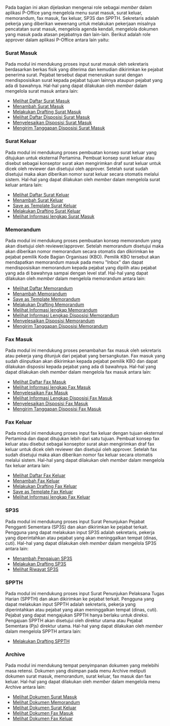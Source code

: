 Pada bagian ini akan dijelaskan mengenai role sebagai *member* dalam aplikasi P-Office yang mengelola menu surat masuk, surat keluar, memorandum, fax masuk, fax keluar, SP3S dan SPPTH. Sekretaris adalah pekerja yang diberikan wewenang untuk melakukan pekerjaan misalnya pencatatan surat masuk, mengelola agenda kendali, mengelola dokumen yang masuk pada atasan pejabatnya dan lain-lain. 
Berikut adalah role approver dalam aplikasi P-Office antara lain yaitu:

### **Surat Masuk**

Pada modul ini mendukung proses input surat masuk oleh sekretaris berdasarkan berkas fisik yang diterima dan kemudian dikirimkan ke pejabat penerima surat. Pejabat tersebut dapat meneruskan surat dengan mendisposisikan surat kepada pejabat tujuan lainnya ataupun pejabat yang ada di bawahnya.
Hal-hal yang dapat dilakukan oleh *member* dalam mengelola surat masuk antara lain:

- [Melihat Daftar Surat Masuk](https://docs.poffice.pertamina.com/Categories/f4e57290-e6b5-4f7b-a02b-21d91f81ff0f/member#!/Posts/f4e57290-e6b5-4f7b-a02b-21d91f81ff0f/member-suratmasuk/135d71654b6d43d5b4217cbb69ae74a7)
- [Menambah Surat Masuk](https://docs.poffice.pertamina.com/Categories/f4e57290-e6b5-4f7b-a02b-21d91f81ff0f/member#!/Posts/f4e57290-e6b5-4f7b-a02b-21d91f81ff0f/member-suratmasuk/f79d1215019140e995e3976590d3aa40)
- [Melakukan Drafting Surat Masuk](https://docs.poffice.pertamina.com/Categories/f4e57290-e6b5-4f7b-a02b-21d91f81ff0f/member#!/Posts/f4e57290-e6b5-4f7b-a02b-21d91f81ff0f/member-suratmasuk/dff5fd9dd63248c18f8e18b7c9fbc59e)
- [Melihat Daftar Disposisi Surat Masuk](https://docs.poffice.pertamina.com/Categories/f4e57290-e6b5-4f7b-a02b-21d91f81ff0f/member#!/Posts/f4e57290-e6b5-4f7b-a02b-21d91f81ff0f/member-suratmasuk/a3f402d9357841618fcbc2668a78aed1)
- [Menyelesaikan Disposisi Surat Masuk](https://docs.poffice.pertamina.com/Categories/f4e57290-e6b5-4f7b-a02b-21d91f81ff0f/member#!/Posts/f4e57290-e6b5-4f7b-a02b-21d91f81ff0f/member-suratmasuk/1d3f1c9a3ba9406da3302e7133efc3b2)
- [Mengirim Tanggapan Disposisi Surat Masuk](https://docs.poffice.pertamina.com/Categories/f4e57290-e6b5-4f7b-a02b-21d91f81ff0f/member#!/Posts/f4e57290-e6b5-4f7b-a02b-21d91f81ff0f/member-suratmasuk/dfda3361c3e747fba0ba2631438f5621)


### **Surat Keluar**

Pada modul ini mendukung proses pembuatan konsep surat keluar yang ditujukan untuk eksternal Pertamina. Pembuat konsep surat keluar atau disebut sebagai konseptor surat akan mengirimkan draf surat keluar untuk dicek oleh reviewer dan disetujui oleh approver. Setelah surat sudah disetujui maka akan diberikan nomor surat keluar secara otomatis melalui sistem. 
Hal-hal yang dapat dilakukan oleh *member* dalam mengelola surat keluar antara lain:

- [Melihat Daftar Surat Keluar](https://docs.poffice.pertamina.com/Categories/f4e57290-e6b5-4f7b-a02b-21d91f81ff0f/member#!/Posts/f4e57290-e6b5-4f7b-a02b-21d91f81ff0f/member-suratkeluar/0801281eaff9454caa1a933040e4dcc6)
- [Menambah Surat Keluar](https://docs.poffice.pertamina.com/Categories/f4e57290-e6b5-4f7b-a02b-21d91f81ff0f/member#!/Posts/f4e57290-e6b5-4f7b-a02b-21d91f81ff0f/member-suratkeluar/2f1c0a1783414a228a82a641d0c01a3a)
- [Save as Template Surat Keluar](https://docs.poffice.pertamina.com/Categories/f4e57290-e6b5-4f7b-a02b-21d91f81ff0f/member#!/Posts/f4e57290-e6b5-4f7b-a02b-21d91f81ff0f/member-suratkeluar/5ac4b7eb56ae45e38aeaa752b75c6601)
- [Melakukan Drafting Surat Keluar](https://docs.poffice.pertamina.com/Categories/f4e57290-e6b5-4f7b-a02b-21d91f81ff0f/member#!/Posts/f4e57290-e6b5-4f7b-a02b-21d91f81ff0f/member-suratkeluar/04daded7f22746088e85941b129e5439)
- [Melihat Informasi lengkap Surat Masuk](https://docs.poffice.pertamina.com/Categories/f4e57290-e6b5-4f7b-a02b-21d91f81ff0f/member#!/Posts/f4e57290-e6b5-4f7b-a02b-21d91f81ff0f/member-suratkeluar/2f98ccbea1a94e428cafe492415e2c24)

### **Memorandum**

Pada modul ini mendukung proses pembuatan konsep memorandum yang akan disetujui oleh reviewer/approver. Setelah memorandum disetujui maka akan diberikan nomor memorandum secara otomatis dan dikirimkan ke pejabat pemilik Kode Bagian Organisasi (KBO). Pemilik KBO tersebut akan mendapatkan memorandum masuk pada menu "Inbox" dan dapat mendisposisikan memorandum kepada pejabat yang dipilih atau pejabat yang ada di bawahnya sampai dengan level staf. 
Hal-hal yang dapat dilakukan oleh *member* dalam mengelola memorandum antara lain:

- [Melihat Daftar Memorandum](https://docs.poffice.pertamina.com/Categories/f4e57290-e6b5-4f7b-a02b-21d91f81ff0f/member#!/Posts/f4e57290-e6b5-4f7b-a02b-21d91f81ff0f/member-memorandum/8bd57e3dfab94545a26729db94d1493c)
- [Menambah Memorandum](https://docs.poffice.pertamina.com/Categories/f4e57290-e6b5-4f7b-a02b-21d91f81ff0f/member#!/Posts/f4e57290-e6b5-4f7b-a02b-21d91f81ff0f/member-memorandum/6d820c874edf43eb8b601b03b81b19d1)
- [Save as Template Memorandum](https://docs.poffice.pertamina.com/Categories/f4e57290-e6b5-4f7b-a02b-21d91f81ff0f/member#!/Posts/f4e57290-e6b5-4f7b-a02b-21d91f81ff0f/member-memorandum/f72bebff64bd4474bf49882fadbfadb6)
- [Melakukan Drafting Memorandum](https://docs.poffice.pertamina.com/Categories/f4e57290-e6b5-4f7b-a02b-21d91f81ff0f/member#!/Posts/f4e57290-e6b5-4f7b-a02b-21d91f81ff0f/member-memorandum/15f66816f56f4e6dab4e9ef5ab8242fb)
- [Melihat Informasi lengkap Memorandum](https://docs.poffice.pertamina.com/Categories/f4e57290-e6b5-4f7b-a02b-21d91f81ff0f/member#!/Posts/f4e57290-e6b5-4f7b-a02b-21d91f81ff0f/member-memorandum/4c55c853ff4243d59448f6b69794c745)
- [Melihat Informasi Lengkap Disposisi Memorandum](https://docs.poffice.pertamina.com/Categories/f4e57290-e6b5-4f7b-a02b-21d91f81ff0f/member#!/Posts/f4e57290-e6b5-4f7b-a02b-21d91f81ff0f/member-memorandum/9dd16cf919224f2c969111378ea4732d)
- [Menyelesaikan Disposisi Memorandum](https://docs.poffice.pertamina.com/Categories/f4e57290-e6b5-4f7b-a02b-21d91f81ff0f/member#!/Posts/f4e57290-e6b5-4f7b-a02b-21d91f81ff0f/member-memorandum/e039c4c976724e5ca6c3366f8a6bcb2c)
- [Mengirim Tanggapan Disposisi Memorandum](https://docs.poffice.pertamina.com/Categories/f4e57290-e6b5-4f7b-a02b-21d91f81ff0f/member#!/Posts/f4e57290-e6b5-4f7b-a02b-21d91f81ff0f/member-memorandum/2c1f8b72441c43d9ad6eb48ffb82ca29)

### **Fax Masuk**

Pada modul ini mendukung proses penambahan fax masuk oleh sekretaris atau pekerja yang ditunjuk dari pejabat yang bersangkutan. Fax masuk yang sudah diinputkan akan dikirimkan kepada pejabat pemilik KBO dan dapat dilakukan disposisi kepada pejabat yang ada di bawahnya. 
Hal-hal yang dapat dilakukan oleh *member* dalam mengelola fax masuk antara lain:

- [Melihat Daftar Fax Masuk](https://docs.poffice.pertamina.com/Categories/f4e57290-e6b5-4f7b-a02b-21d91f81ff0f/member#!/Posts/f4e57290-e6b5-4f7b-a02b-21d91f81ff0f/member-FaxMasuk/f1c7f68a0cc44f9087947e42426edff1)
- [Melihat Informasi lengkap Fax Masuk](https://docs.poffice.pertamina.com/Categories/f4e57290-e6b5-4f7b-a02b-21d91f81ff0f/member#!/Posts/f4e57290-e6b5-4f7b-a02b-21d91f81ff0f/member-FaxMasuk/ca29cb08efa74d55b5979f8848d986c6)
- [Menyelesaikan Fax Masuk](https://docs.poffice.pertamina.com/Categories/f4e57290-e6b5-4f7b-a02b-21d91f81ff0f/member#!/Posts/f4e57290-e6b5-4f7b-a02b-21d91f81ff0f/member-FaxMasuk/3ab30534b1954a69a95378f54d95b0ff)
- [Melihat Informasi Lengkap Disposisi Fax Masuk](https://docs.poffice.pertamina.com/Categories/f4e57290-e6b5-4f7b-a02b-21d91f81ff0f/member#!/Posts/f4e57290-e6b5-4f7b-a02b-21d91f81ff0f/member-FaxMasuk/b94057c51dbe43dc812ec7ee095f8f6a)
- [Menyelesaikan Disposisi Fax Masuk](https://docs.poffice.pertamina.com/Categories/f4e57290-e6b5-4f7b-a02b-21d91f81ff0f/member#!/Posts/f4e57290-e6b5-4f7b-a02b-21d91f81ff0f/member-FaxMasuk/58f816ad44ec493aaadc7dd7f72fc6be)
- [Mengirim Tanggapan Disposisi Fax Masuk](https://docs.poffice.pertamina.com/Categories/f4e57290-e6b5-4f7b-a02b-21d91f81ff0f/member#!/Posts/f4e57290-e6b5-4f7b-a02b-21d91f81ff0f/member-FaxMasuk/e4a5b32e72fc4637a92431f1876298c9)


### **Fax Keluar**

Pada modul ini mendukung proses input fax keluar dengan tujuan eksternal Pertamina dan dapat ditujukan lebih dari satu tujuan. Pembuat konsep fax keluar atau disebut sebagai konseptor surat akan mengirimkan draf fax keluar untuk dicek oleh reviewer dan disetujui oleh approver. Setelah fax sudah disetujui maka akan diberikan nomor fax keluar secara otomatis melalui sistem.
Hal-hal yang dapat dilakukan oleh *member* dalam mengelola fax keluar antara lain:

- [Melihat Daftar Fax Keluar](https://docs.poffice.pertamina.com/Categories/f4e57290-e6b5-4f7b-a02b-21d91f81ff0f/member#!/Posts/f4e57290-e6b5-4f7b-a02b-21d91f81ff0f/member-faxkeluar/70b769e071174d1581a600f89d814055)
- [Menambah Fax Keluar](https://docs.poffice.pertamina.com/Categories/f4e57290-e6b5-4f7b-a02b-21d91f81ff0f/member#!/Posts/f4e57290-e6b5-4f7b-a02b-21d91f81ff0f/member-faxkeluar/3d22697a6fc44bcebd8f08d7f0147c20)
- [Melakukan Drafting Fax Keluar](https://docs.poffice.pertamina.com/Categories/f4e57290-e6b5-4f7b-a02b-21d91f81ff0f/member#!/Posts/f4e57290-e6b5-4f7b-a02b-21d91f81ff0f/member-faxkeluar/6dd0ec4e4c4d49b08b39bc51788a077c)
- [Save as Template Fax Keluar](https://docs.poffice.pertamina.com/Categories/f4e57290-e6b5-4f7b-a02b-21d91f81ff0f/member#!/Posts/f4e57290-e6b5-4f7b-a02b-21d91f81ff0f/member-faxkeluar/6dd0ec4e4c4d49b08b39bc51788a077c)
- [Melihat Informasi lengkap Fax Keluar](https://docs.poffice.pertamina.com/Categories/f4e57290-e6b5-4f7b-a02b-21d91f81ff0f/member#!/Posts/f4e57290-e6b5-4f7b-a02b-21d91f81ff0f/member-faxkeluar/1356ea344a2540498905638459a14733)


### **SP3S**

Pada modul ini mendukung proses input Surat Penunjukan Pejabat Pengganti Sementara (SP3S) dan akan dikirimkan ke pejabat terkait. Pengguna yang dapat melakukan input SP3S adalah sekretaris, pekerja yang diperintahkan atau pejabat yang akan meninggalkan tempat (dinas, cuti). 
Hal-hal yang dapat dilakukan oleh *member* dalam mengelola SP3S antara lain:

- [Menambah Pengajuan SP3S](https://docs.poffice.pertamina.com/Categories/f4e57290-e6b5-4f7b-a02b-21d91f81ff0f/member#!/Posts/f4e57290-e6b5-4f7b-a02b-21d91f81ff0f/member-SP3S/a2b370de538d4edeb59f3c4656305b40)
- [Melakukan Drafting SP3S](https://docs.poffice.pertamina.com/Categories/f4e57290-e6b5-4f7b-a02b-21d91f81ff0f/member#!/Posts/f4e57290-e6b5-4f7b-a02b-21d91f81ff0f/member-SP3S/8b2ec1677d5242e697694f9cb034c7d6)
- [Melihat Riwayat SP3S](https://docs.poffice.pertamina.com/Categories/f4e57290-e6b5-4f7b-a02b-21d91f81ff0f/member#!/Posts/f4e57290-e6b5-4f7b-a02b-21d91f81ff0f/member-SP3S/5eca85b9c1cc469b8448e71ef13a597a)

### **SPPTH**

Pada modul ini mendukung proses input Surat Penunjukan Pelaksana Tugas Harian (SPPTH) dan akan dikirimkan ke pejabat terkait. Pengguna yang dapat melakukan input SPPTH adalah sekretaris, pekerja yang diperintahkan atau pejabat yang akan meninggalkan tempat (dinas, cuti). Pejabat yang dapat mengajukan SPPTH hanya berlaku untuk direksi. Pengajuan SPPTH akan disetujui oleh direktur utama atau Pejabat Sementara (Pjs) direktur utama.
Hal-hal yang dapat dilakukan oleh *member* dalam mengelola SPPTH antara lain:

- [Melakukan Drafting SPPTH](https://docs.poffice.pertamina.com/Categories/f4e57290-e6b5-4f7b-a02b-21d91f81ff0f/member#!/Posts/f4e57290-e6b5-4f7b-a02b-21d91f81ff0f/member-SPPTH/07f506cbe34f46a687a475cf72da88c6)


### **Archive**

Pada modul ini mendukung tempat penyimpanan dokumen yang melebihi masa retensi. Dokumen yang disimpan pada menu Archive meliputi dokumen surat masuk, memorandum, surat keluar, fax masuk dan fax keluar.
Hal-hal yang dapat dilakukan oleh *member* dalam mengelola menu Archive antara lain:

- [Melihat Dokumen Surat Masuk](https://docs.poffice.pertamina.com/Categories/f4e57290-e6b5-4f7b-a02b-21d91f81ff0f/member#!/Posts/f4e57290-e6b5-4f7b-a02b-21d91f81ff0f/member-archive/d1bf8320f9ec490b94369ef6d73277f1)
- [Melihat Dokumen Memorandum](https://docs.poffice.pertamina.com/Categories/f4e57290-e6b5-4f7b-a02b-21d91f81ff0f/member#!/Posts/f4e57290-e6b5-4f7b-a02b-21d91f81ff0f/member-archive/be653add1a5a4909a6ed897e3516222d)
- [Melihat Dokumen Surat Keluar](https://docs.poffice.pertamina.com/Categories/f4e57290-e6b5-4f7b-a02b-21d91f81ff0f/member#!/Posts/f4e57290-e6b5-4f7b-a02b-21d91f81ff0f/member-archive/6e15b8fe567041e98bda7c07a85d5d59)
- [Melihat Dokumen Fax Masuk](https://docs.poffice.pertamina.com/Categories/f4e57290-e6b5-4f7b-a02b-21d91f81ff0f/member#!/Posts/f4e57290-e6b5-4f7b-a02b-21d91f81ff0f/member-archive/021e9394a7704906acf5227c0b537d69)
- [Melihat Dokumen Fax Keluar](https://docs.poffice.pertamina.com/Categories/f4e57290-e6b5-4f7b-a02b-21d91f81ff0f/member#!/Posts/f4e57290-e6b5-4f7b-a02b-21d91f81ff0f/member-archive/1ae93b912d764e0c8979efa397f04e82)